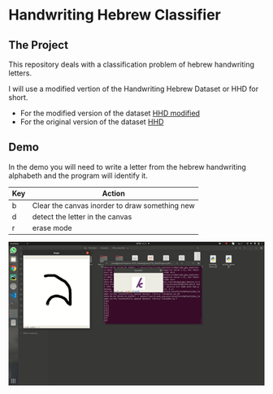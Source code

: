 # Handwriting Hebrew Classifier

## The Project
This repository deals with a classification problem of hebrew handwriting letters.

I will use a modified vertion of the Handwriting Hebrew Dataset or HHD for short.

- For the modified version of the dataset [HHD modified](https://mega.nz/file/qJMT3aYC#l5QYuTpCLNHPxVA7gajt7XRsrUqAzKRQgP6rQx3u6y8)
- For the original version of the dataset [HHD](https://www.cs.bgu.ac.il/~berat/data/hhd_dataset.zip)

## Demo

In the demo you will need to write a letter from the hebrew handwriting alphabeth and the program will identify it.

| Key  | Action |
| ------------- | ------------- |
| b | Clear the canvas inorder to draw something new  |
| d | detect the letter in the canvas  |
| r | erase mode | 


![](doc/demo.gif)
